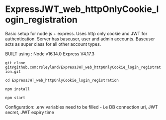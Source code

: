 # ExpressJWT_web_httpOnlyCookie_login_registration
Basic setup for node js + express. Uses http only cookie and JWT for authentication. 
Server has baseuser, user and admin accounts. Baseuser acts as super class for all other account types.

BUILT using :
Node v16.14.0
Express V4.17.3

`git clone git@github.com:rsleyland/ExpressJWT_web_httpOnlyCookie_login_registration.git`

`cd ExpressJWT_web_httpOnlyCookie_login_registration`

`npm install`

`npm start`

Configuration:
.env variables need to be filled - i.e DB connection uri, JWT secret, JWT expiry time
